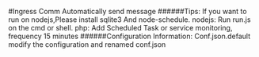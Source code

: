 #Ingress Comm Automatically send message
######Tips:
	If you want to run on nodejs,Please install sqlite3 And node-schedule.
    nodejs: Run run.js on the cmd or shell.
    php: Add Scheduled Task or service monitoring, frequency 15 minutes
######Configuration Information:
    Conf.json.default modify the configuration and renamed conf.json